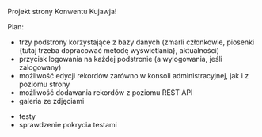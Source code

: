 Projekt strony Konwentu Kujawja!

Plan:
 - trzy podstrony korzystające z bazy danych (zmarli członkowie, piosenki {tutaj trzeba dopracować metodę wyświetlania}, aktualności)
 - przycisk logowania na każdej podstronie (a wylogowania, jeśli zalogowany)
 - możliwość edycji rekordów zarówno w konsoli administracyjnej, jak i z poziomu strony
 - możliwość dodawania rekordów z poziomu REST API
 - galeria ze zdjęciami
 
 + testy
 + sprawdzenie pokrycia testami